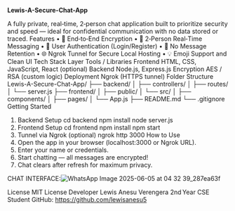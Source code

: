 **Lewis-A-Secure-Chat-App**


A fully private, real‑time, 2‑person chat application built to prioritize security and speed — ideal for confidential communication with no data stored or traced.
Features
•	🔐 End‑to‑End Encryption
•	💬 2‑Person Real‑Time Messaging
•	👥 User Authentication (Login/Register)
•	🧹 No Message Retention
•	🌐 Ngrok Tunnel for Secure Local Hosting
•	💡 Emoji Support and Clean UI
Tech Stack
Layer	Tools / Libraries
Frontend	HTML, CSS, JavaScript, React (optional)
Backend	Node.js, Express.js
Encryption	AES / RSA (custom logic)
Deployment	Ngrok (HTTPS tunnel)
Folder Structure
Lewis-A-Secure-Chat-App/
├── backend/
│   ├── controllers/
│   ├── routes/
│   └── server.js
├── frontend/
│   ├── public/
│   └── src/
│       ├── components/
│       ├── pages/
│       └── App.js
├── README.md
└── .gitignore
Getting Started
1.	Backend Setup
cd backend
npm install
node server.js
2.	Frontend Setup
cd frontend
npm install
npm start
3.	Tunnel via Ngrok (optional)
ngrok http 3000
How to Use
4.	Open the app in your browser (localhost:3000 or Ngrok URL).
5.	Enter your name or credentials.
6.	Start chatting — all messages are encrypted!
7.	Chat clears after refresh for maximum privacy.

CHAT INTERFACE:![WhatsApp Image 2025-06-05 at 04 32 39_287ea63f](https://github.com/user-attachments/assets/ed041599-65db-441b-8f4c-547cf195634c)

License
MIT License
Developer
Lewis Anesu Verengera
2nd Year CSE Student
GitHub: https://github.com/lewisanesu5
